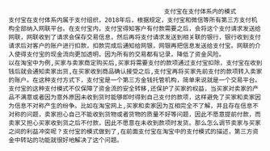 
                                               支付宝在支付体系内的模式
    支付宝在支付体系内属于支付组织，2018年后，根据规定，支付宝和微信等所有第三方支付机构全部纳入网联平台。在支付宝内，支付宝得知客户有付款需要之后，会将这个支付请求发送给网联，网联收到了请求会保存交易信息，然后再将支付请求发送到相关联的银行，银行收到支付请求后对客户的账户进行扣款，扣款完成后通知给网银，网银再把信息发送给支付宝。网联的介入使得支付宝的现金流向更加透明，因为所有的交易都有记录，降低了资金风险。
    以在淘宝中为例,买家与卖家商定购买后,买家将需要支付的款项通过支付宝扣除，支付宝在收到钱后就会通知卖家出货,在买家收到商品确认接受之后,支付宝再将买家先前支付的款项转入卖家的账户。在这种支付方式下，支付宝是一个第三方金钱托管机构，简单来说就是一个交易平台。
    支付宝的这种支付模式不仅保障了资金流的安全转移,还保护了买家的权益，当买家对卖家的产品不满意或者因为意外原因未收到货时能够即时得到自己支付的款项，这样避免了买家和卖家因为信息不对称产生的纷争。比如在淘宝网上,买家和卖家因为互相完全不了解，并且存在信息不对称的问题，卖家担心自己不能收到货物或者货物的质量不好等问题，因此不愿意提前付款，而卖家又担心买家收到货之后不付款，因此不愿意在未收到款项时发货。那么怎么调节卖家与买家之间的利益冲突呢？支付宝的模式做到了,在前面支付宝在淘宝中的支付模式的描述，第三方资金中转站的功能就很好地解决了这个问题。


